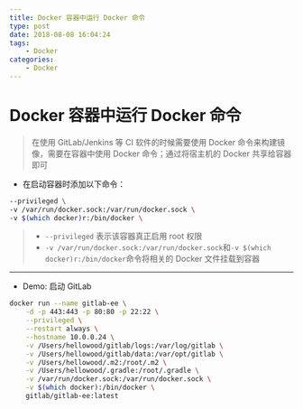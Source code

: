 ```yaml
---
title: Docker 容器中运行 Docker 命令
type: post
date: 2018-08-08 16:04:24
tags:
    - Docker
categories: 
    - Docker  
---
```


# Docker 容器中运行 Docker 命令

> 在使用 GitLab/Jenkins 等 CI 软件的时候需要使用 Docker 命令来构建镜像，需要在容器中使用 Docker 命令；通过将宿主机的 Docker 共享给容器即可

- 在启动容器时添加以下命令：

```bash
--privileged \
-v /var/run/docker.sock:/var/run/docker.sock \
-v $(which docker)r:/bin/docker \
```

> - `--privileged` 表示该容器真正启用 root 权限
> - `-v /var/run/docker.sock:/var/run/docker.sock`和`-v $(which docker)r:/bin/docker`命令将相关的 Docker 文件挂载到容器

-----------------------------

- Demo: 启动 GitLab

```bash
docker run --name gitlab-ee \
    -d -p 443:443 -p 80:80 -p 22:22 \
    --privileged \
    --restart always \
    --hostname 10.0.0.24 \
    -v /Users/hellowood/gitlab/logs:/var/log/gitlab \
    -v /Users/hellowood/gitlab/data:/var/opt/gitlab \
    -v /Users/hellowood/.m2:/root/.m2 \
    -v /Users/hellowood/.gradle:/root/.gradle \
    -v /var/run/docker.sock:/var/run/docker.sock \
    -v $(which docker):/bin/docker \
    gitlab/gitlab-ee:latest
```

